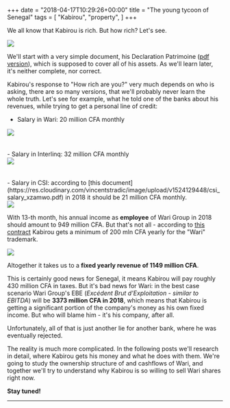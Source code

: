 +++
date = "2018-04-17T10:29:26+00:00"
title = "The young tycoon of Senegal"
tags = [
    "Kabirou",
    "property",
]
+++

We all know that Kabirou is rich. But how rich? Let's see.

<!--more-->

<div class="container" style="width:auto">
  <a target="blank" href="https://res.cloudinary.com/vincentstradic/image/upload/v1523983420/DECLARATION_PATRIMOINE_bholox.jpg">
    <img src="https://res.cloudinary.com/vincentstradic/image/upload/v1523983420/DECLARATION_PATRIMOINE_bholox.jpg" style="max-width:100%">
  </a>
</div>

We'll start with a very simple document, his Declaration Patrimoine (<a target="blank" href="https://res.cloudinary.com/vincentstradic/image/upload/v1523977187/DECLARATION_PATRIMOINE_rawizo.pdf">pdf version</a>), which is supposed to  cover all of his assets. As we'll learn later, it's neither complete, nor correct.

Kabirou's response to "How rich are you?" very much depends on who is asking, there are so many versions, that we'll probably never learn the whole truth. Let's see for example, what he told one of the banks about his revenues, while trying to get a personal line of credit:

- Salary in Wari: 20 million CFA monthly
<div class="container" style="width:auto">
  <a target="blank" href="https://res.cloudinary.com/vincentstradic/image/upload/v1524129448/wari_salary_qwu2rp.jpg">
    <img src="https://res.cloudinary.com/vincentstradic/image/upload/v1524129448/wari_salary_qwu2rp.jpg" style="max-width:100%">
  </a>
</div>
<br></br>
- Salary in Interlinq: 32 million CFA monthly
<div class="container" style="width:auto">
  <a target="blank" href="https://res.cloudinary.com/vincentstradic/image/upload/v1524129448/Interlinq_salary_pcspvq.jpg">
    <img src="http://res.cloudinary.com/vincentstradic/image/upload/bo_1px_solid_rgb:000/v1524129448/Interlinq_salary_pcspvq.jpg" style="max-width:100%">
  </a>
</div>
<br></br>
- Salary in CSI: according to [this document](https://res.cloudinary.com/vincentstradic/image/upload/v1524129448/csi_salary_xzamwo.pdf) in 2018 it should be 21 million CFA monthly.
<div class="container" style="width:auto">
  <a target="blank" href="https://res.cloudinary.com/vincentstradic/image/upload/v1524133649/csi_salary_extract_ug7yai.jpg">
    <img src="https://res.cloudinary.com/vincentstradic/image/upload/v1524133649/csi_salary_extract_ug7yai.jpg" style="max-width:100%">
  </a>
</div>

With 13-th month, his annual income as **employee** of Wari Group in 2018 should amount to 949 million CFA. But that's not all - according to [this сontract](https://res.cloudinary.com/vincentstradic/image/upload/v1524129448/CONTRAT_LICENCE_MARQUE_ju7hze.pdf) Kabirou gets a minimum of 200 mln CFA yearly for the "Wari" trademark.
<div class="container" style="width:auto">
  <a target="blank" href="https://res.cloudinary.com/vincentstradic/image/upload/v1524129752/from_marque_contract_cz4hwb.jpg">
    <img src="https://res.cloudinary.com/vincentstradic/image/upload/v1524129752/from_marque_contract_cz4hwb.jpg" style="max-width:100%">
  </a>
</div>

Altogether it takes us to a **fixed yearly revenue of 1149 million CFA**.

This is certainly good news for Senegal, it means Kabirou will pay roughly 430 million CFA in taxes. But it's bad news for Wari: in the best case scenario Wari Group's EBE (_Excédent Brut d'Exploitation - similar to EBITDA_) will be **3373 million CFA in 2018**, which means that Kabirou is getting a significant portion of the company's money as his own fixed income. But who will blame him - it's his company, after all.

Unfortunately, all of that is just another lie for another bank, where he was eventually rejected.

The reality is much more complicated. In the following posts we'll research in detail, where Kabirou gets his money and what he does with them. We're going to study the ownership structure of and cashflows of Wari, and together we'll try to understand why Kabirou is so willing to sell Wari shares right now.

**Stay tuned!**
<hr>
